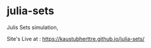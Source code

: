 # julia-sets

Julis Sets simulation, 

Site's Live at : https://kaustubherttre.github.io/julia-sets/

